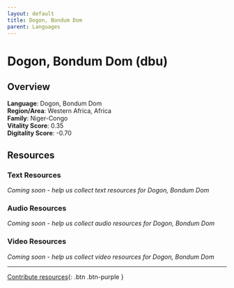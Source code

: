 ```yaml
---
layout: default
title: Dogon, Bondum Dom
parent: Languages
---
```


# Dogon, Bondum Dom (dbu)

## Overview

**Language**: Dogon, Bondum Dom  
**Region/Area**: Western Africa, Africa  
**Family**: Niger-Congo  
**Vitality Score**: 0.35  
**Digitality Score**: -0.70  

## Resources

### Text Resources
*Coming soon - help us collect text resources for Dogon, Bondum Dom*

### Audio Resources
*Coming soon - help us collect audio resources for Dogon, Bondum Dom*

### Video Resources
*Coming soon - help us collect video resources for Dogon, Bondum Dom*

---

[Contribute resources](https://fairtrain.github.io/){: .btn .btn-purple }
